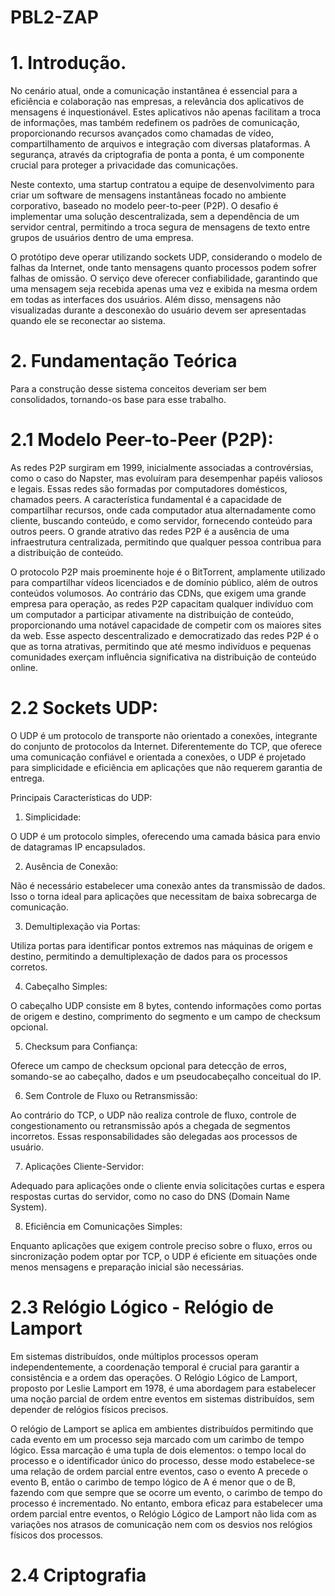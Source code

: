 # PBL2-ZAP

# 1. Introdução.

No cenário atual, onde a comunicação instantânea é essencial para a eficiência e colaboração nas empresas, a relevância dos aplicativos de mensagens é inquestionável. Estes aplicativos não apenas facilitam a troca de informações, mas também redefinem os padrões de comunicação, proporcionando recursos avançados como chamadas de vídeo, compartilhamento de arquivos e integração com diversas plataformas. A segurança, através da criptografia de ponta a ponta, é um componente crucial para proteger a privacidade das comunicações.

Neste contexto, uma startup contratou a equipe de desenvolvimento para criar um software de mensagens instantâneas focado no ambiente corporativo, baseado no modelo peer-to-peer (P2P). O desafio é implementar uma solução descentralizada, sem a dependência de um servidor central, permitindo a troca segura de mensagens de texto entre grupos de usuários dentro de uma empresa.

O protótipo deve operar utilizando sockets UDP, considerando o modelo de falhas da Internet, onde tanto mensagens quanto processos podem sofrer falhas de omissão. O serviço deve oferecer confiabilidade, garantindo que uma mensagem seja recebida apenas uma vez e exibida na mesma ordem em todas as interfaces dos usuários. Além disso, mensagens não visualizadas durante a desconexão do usuário devem ser apresentadas quando ele se reconectar ao sistema.

# 2. Fundamentação Teórica

Para a construção desse sistema conceitos deveriam ser bem consolidados, tornando-os base para esse trabalho.

# 2.1 Modelo Peer-to-Peer (P2P):

As redes P2P surgiram em 1999, inicialmente associadas a controvérsias, como o caso do Napster, mas evoluíram para desempenhar papéis valiosos e legais. Essas redes são formadas por computadores domésticos, chamados peers. A característica fundamental é a capacidade de compartilhar recursos, onde cada computador atua alternadamente como cliente, buscando conteúdo, e como servidor, fornecendo conteúdo para outros peers. O grande atrativo das redes P2P é a ausência de uma infraestrutura centralizada, permitindo que qualquer pessoa contribua para a distribuição de conteúdo.

O protocolo P2P mais proeminente hoje é o BitTorrent, amplamente utilizado para compartilhar vídeos licenciados e de domínio público, além de outros conteúdos volumosos. Ao contrário das CDNs, que exigem uma grande empresa para operação, as redes P2P capacitam qualquer indivíduo com um computador a participar ativamente na distribuição de conteúdo, proporcionando uma notável capacidade de competir com os maiores sites da web. Esse aspecto descentralizado e democratizado das redes P2P é o que as torna atrativas, permitindo que até mesmo indivíduos e pequenas comunidades exerçam influência significativa na distribuição de conteúdo online.

# 2.2 Sockets UDP:

O UDP é um protocolo de transporte não orientado a conexões, integrante do conjunto de protocolos da Internet. Diferentemente do TCP, que oferece uma comunicação confiável e orientada a conexões, o UDP é projetado para simplicidade e eficiência em aplicações que não requerem garantia de entrega.

Principais Características do UDP:

1. Simplicidade:

O UDP é um protocolo simples, oferecendo uma camada básica para envio de datagramas IP encapsulados.

2. Ausência de Conexão:

Não é necessário estabelecer uma conexão antes da transmissão de dados. Isso o torna ideal para aplicações que necessitam de baixa sobrecarga de comunicação.

3. Demultiplexação via Portas:

Utiliza portas para identificar pontos extremos nas máquinas de origem e destino, permitindo a demultiplexação de dados para os processos corretos.

4. Cabeçalho Simples:

O cabeçalho UDP consiste em 8 bytes, contendo informações como portas de origem e destino, comprimento do segmento e um campo de checksum opcional.

5. Checksum para Confiança:

Oferece um campo de checksum opcional para detecção de erros, somando-se ao cabeçalho, dados e um pseudocabeçalho conceitual do IP.

6. Sem Controle de Fluxo ou Retransmissão:

Ao contrário do TCP, o UDP não realiza controle de fluxo, controle de congestionamento ou retransmissão após a chegada de segmentos incorretos. Essas responsabilidades são delegadas aos processos de usuário.

7. Aplicações Cliente-Servidor:

Adequado para aplicações onde o cliente envia solicitações curtas e espera respostas curtas do servidor, como no caso do DNS (Domain Name System).

8. Eficiência em Comunicações Simples:

Enquanto aplicações que exigem controle preciso sobre o fluxo, erros ou sincronização podem optar por TCP, o UDP é eficiente em situações onde menos mensagens e preparação inicial são necessárias.

# 2.3 Relógio Lógico - Relógio de Lamport

Em sistemas distribuídos, onde múltiplos processos operam independentemente, a coordenação temporal é crucial para garantir a consistência e a ordem das operações. O Relógio Lógico de Lamport, proposto por Leslie Lamport em 1978, é uma abordagem para estabelecer uma noção parcial de ordem entre eventos em sistemas distribuídos, sem depender de relógios físicos precisos.

O relógio de Lamport se aplica em ambientes distribuídos permitindo que cada evento em um processo seja marcado com um carimbo de tempo lógico. Essa marcação é uma tupla de dois elementos: o tempo local do processo e o identificador único do processo, desse modo estabelece-se uma relação de ordem parcial entre eventos, caso o evento A precede o evento B, então o carimbo de tempo lógico de A é menor que o de B, fazendo com que sempre que se ocorre um evento, o carimbo de tempo do processo é incrementado. No entanto, embora eficaz para estabelecer uma ordem parcial entre eventos, o Relógio Lógico de Lamport não lida com as variações nos atrasos de comunicação nem com os desvios nos relógios físicos dos processos.

# 2.4 Criptografia

